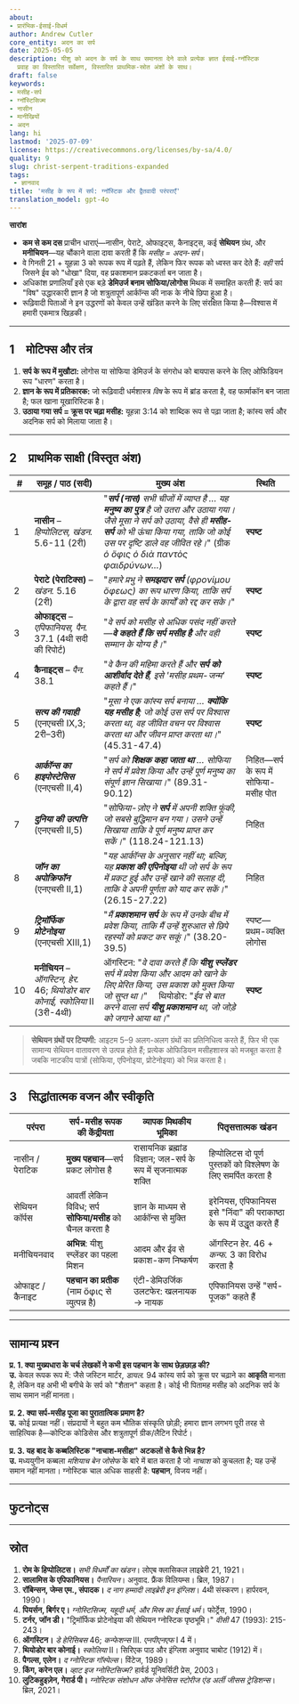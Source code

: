 ```yaml
---
about:
- प्रारंभिक-ईसाई-विधर्म
author: Andrew Cutler
core_entity: अदन का सर्प
date: 2025-05-05
description: यीशु को अदन के सर्प के साथ समानता देने वाले प्रत्येक ज्ञात ईसाई-ग्नॉस्टिक
  प्रवाह का विस्तारित सर्वेक्षण, विस्तारित प्राथमिक-स्रोत अंशों के साथ।
draft: false
keywords:
- मसीह-सर्प
- ग्नॉस्टिसिज्म
- नासीन
- मानीखियों
- अदन
lang: hi
lastmod: '2025-07-09'
license: https://creativecommons.org/licenses/by-sa/4.0/
quality: 9
slug: christ-serpent-traditions-expanded
tags:
 - ज्ञानवाद
title: 'मसीह के रूप में सर्प: ग्नॉस्टिक और द्वैतवादी परंपराएँ'
translation_model: gpt-4o
---
```


**सारांश**

- **कम से कम दस** प्राचीन धाराएं—नासीन, पेराटे, ओफाइट्स, कैनाइट्स, कई **सेथियन** ग्रंथ, और **मनीचियन**—यह चौंकाने वाला दावा करती हैं कि *मसीह = अदन-सर्प*।
- वे गिनती 21 + यूहन्ना 3 को रूपक रूप में पढ़ते हैं, लेकिन फिर रूपक को ध्वस्त कर देते हैं: *वही* सर्प जिसने ईव को "धोखा" दिया, वह प्रकाशमान प्रकटकर्ता बन जाता है।
- अधिकांश प्रणालियाँ इसे एक बड़े **डेमिउर्ज बनाम सोफिया/लोगोस** मिथक में समाहित करती हैं: सर्प का "विष" उद्धारकारी ज्ञान है जो शत्रुतापूर्ण आर्कॉन्स की नाक के नीचे छिपा हुआ है।
- रूढ़िवादी पिताओं ने इन उद्धरणों को केवल उन्हें खंडित करने के लिए संरक्षित किया है—विश्वास में हमारी एकमात्र खिड़की।

---

## 1 मोटिफ्स और तंत्र

1. **सर्प के रूप में मुखौटा:** लोगोस या सोफिया डेमिउर्ज के संगरोध को बायपास करने के लिए ओफिडियन रूप "धारण" करता है।  
2. **ज्ञान के रूप में प्रतिकारक:** जो रूढ़िवादी धर्मशास्त्र *विष* के रूप में ब्रांड करता है, वह फार्माकॉन बन जाता है; फल खाना यूखारिस्टिक है।  
3. **उठाया गया सर्प = क्रूस पर चढ़ा मसीह:** यूहन्ना 3:14 को शाब्दिक रूप से पढ़ा जाता है; कांस्य सर्प और अदनिक सर्प को मिलाया जाता है।  

---

## 2 प्राथमिक साक्षी (विस्तृत अंश)

| # | **समूह / पाठ (सदी)** | **मुख्य अंश** | **स्थिति** |
|---|---|---|---|
| 1 | **नासीन** – *हिप्पोलिटस, खंडन.* 5.6-11 (2री) | "***सर्प (नास)** सभी चीजों में व्याप्त है … यह **मनुष्य का पुत्र** है जो उतरा और उठाया गया। जैसे मूसा ने सर्प को उठाया, वैसे ही **मसीह-सर्प** को भी ऊंचा किया गया, ताकि जो कोई उस पर दृष्टि डाले वह जीवित रहे।*" (ग्रीक *ὁ ὄφις ὁ διὰ παντὸς φαιδρύνων…*) | **स्पष्ट** |
| 2 | **पेराटे (पेराटिक्स)** – *खंडन.* 5.16 (2री) | "*हमारे प्रभु ने **समझदार सर्प** (φρονίμου ὄφεως) का रूप धारण किया, ताकि सर्प के द्वारा वह सर्प के कार्यों को रद्द कर सके।*" | **स्पष्ट** |
| 3 | **ओफाइट्स** – *एपिफानियस, पैन.* 37.1 (4थी सदी की रिपोर्ट) | "*वे सर्प को मसीह से अधिक पसंद नहीं करते—**वे कहते हैं कि सर्प मसीह है** और वही सम्मान के योग्य है।*" | **स्पष्ट** |
| 4 | **कैनाइट्स** – *पैन.* 38.1 | "*वे कैन की महिमा करते हैं और **सर्प को आशीर्वाद देते हैं**, इसे 'मसीह प्रथम-जन्म' कहते हैं।*" | **स्पष्ट** |
| 5 | **_सत्य की गवाही_** (एनएचसी IX,3; 2री–3री) | "*मूसा ने एक कांस्य सर्प बनाया … **क्योंकि यह मसीह है**; जो कोई उस सर्प पर विश्वास करता था, वह जीवित वचन पर विश्वास करता था और जीवन प्राप्त करता था।*" (45.31-47.4) | **स्पष्ट** |
| 6 | **_आर्कॉन्स का हाइपोस्टेसिस_** (एनएचसी II,4) | "*सर्प को **शिक्षक कहा जाता था** … सोफिया ने सर्प में प्रवेश किया और उन्हें पूर्ण मनुष्य का संपूर्ण ज्ञान सिखाया।*" (89.31-90.12) | निहित—सर्प के रूप में सोफिया-मसीह पोत |
| 7 | **_दुनिया की उत्पत्ति_** (एनएचसी II,5) | "*सोफिया-ज़ोए ने **सर्प** में अपनी शक्ति फूंकी, जो सबसे बुद्धिमान बन गया। उसने उन्हें सिखाया ताकि वे पूर्ण मनुष्य प्राप्त कर सकें।*" (118.24-121.13) | निहित |
| 8 | **_जॉन का अपोक्रिफॉन_** (एनएचसी II,1) | "*यह आर्कॉन्स के अनुसार नहीं था; बल्कि, यह **प्रकाश की एपिनोइया** थी जो सर्प के रूप में प्रकट हुई और उन्हें खाने की सलाह दी, ताकि वे अपनी पूर्णता को याद कर सकें।*" (26.15-27.22) | निहित |
| 9 | **_ट्रिमॉर्फिक प्रोटेनोइया_** (एनएचसी XIII,1) | "*मैं **प्रकाशमान सर्प** के रूप में उनके बीच में प्रवेश किया, ताकि मैं उन्हें शुरुआत से छिपे रहस्यों को प्रकट कर सकूं।*" (38.20-39.5) | स्पष्ट—प्रथम-व्यक्ति लोगोस |
| 10 | **मनीचियन** – *ऑगस्टिन, हेर.* 46; *थियोडोर बार कोनाई, स्कोलिया* II (3री-4थी) | ऑगस्टिन: "*वे दावा करते हैं कि **यीशु स्प्लेंडर** सर्प में प्रवेश किया और आदम को खाने के लिए प्रेरित किया, उस प्रकाश को मुक्त किया जो सुप्त था।*"  थियोडोर: "*ईव से बात करने वाला सर्प **यीशु प्रकाशमान** था, जो जोड़े को जगाने आया था।*" | **स्पष्ट** |

> **सेथियन ग्रंथों पर टिप्पणी:** आइटम 5–9 अलग-अलग ग्रंथों का प्रतिनिधित्व करते हैं, फिर भी एक सामान्य सेथियन वातावरण से उत्पन्न होते हैं; प्रत्येक ओफिडियन मसीहशास्त्र को मजबूत करता है जबकि नाटकीय पात्रों (सोफिया, एपिनोइया, प्रोटेनोइया) को भिन्न करता है।

---

## 3 सिद्धांतात्मक वजन और स्वीकृति

| परंपरा | सर्प-मसीह रूपक की केंद्रीयता | व्यापक मिथकीय भूमिका | पितृसत्तात्मक खंडन |
|-----------|------------------------------------|-------------------|----------------------|
| नासीन / पेराटिक | **मुख्य पहचान**—सर्प प्रकट लोगोस है | रासायनिक ब्रह्मांड विज्ञान; जल-सर्प के रूप में सृजनात्मक शक्ति | हिप्पोलिटस दो पूर्ण पुस्तकों को विश्लेषण के लिए समर्पित करता है |
| सेथियन कॉर्पस | आवर्ती लेकिन विविध; सर्प **सोफिया/मसीह** को चैनल करता है | ज्ञान के माध्यम से आर्कॉन्स से मुक्ति | इरेनियस, एपिफानियस इसे "निंदा" की पराकाष्ठा के रूप में उद्धृत करते हैं |
| मनीचियनवाद | **अभिन्न**: यीशु स्प्लेंडर का पहला मिशन | आदम और ईव से प्रकाश-कण निष्कर्षण | ऑगस्टिन हेर. 46 + *कन्फ.* 3 का विरोध करता है |
| ओफाइट / कैनाइट | **पहचान का प्रतीक** (नाम ὄφις से व्युत्पन्न है) | एंटी-डेमिउर्जिक उलटफेर: खलनायक → नायक | एपिफानियस उन्हें "सर्प-पूजक" कहते हैं |

---

## सामान्य प्रश्न

**प्र. 1. क्या मुख्यधारा के चर्च लेखकों ने कभी इस पहचान के साथ छेड़छाड़ की?**  
**उ.** केवल रूपक रूप में: जैसे जस्टिन मार्टर, *डायल.* 94 कांस्य सर्प को क्रूस पर चढ़ाने का **आकृति** मानता है, लेकिन वह अभी भी बगीचे के सर्प को "शैतान" कहता है। कोई भी पितामह मसीह को अदनिक सर्प के साथ समान नहीं मानता।  

**प्र. 2. क्या सर्प-मसीह पूजा का पुरातात्विक प्रमाण है?**  
**उ.** कोई प्रत्यक्ष नहीं। संप्रदायों ने बहुत कम भौतिक संस्कृति छोड़ी; हमारा ज्ञान लगभग पूरी तरह से साहित्यिक है—कोप्टिक कोडिसेस और शत्रुतापूर्ण ग्रीक/लैटिन रिपोर्ट।  

**प्र. 3. यह बाद के कब्बलिस्टिक "नाचाश-मसीहा" अटकलों से कैसे भिन्न है?**  
**उ.** मध्ययुगीन कब्बला *मशियाच बेन जोसेफ* के बारे में बात करता है जो *नाचाश* को कुचलता है; यह उन्हें समान नहीं मानता। ग्नोस्टिक चाल अधिक साहसी है: **पहचान**, विजय नहीं।  

---

## फुटनोट्स

[^1]: ग्रीक और कोप्टिक पाठ पियर्सन (1981) और रॉबिन्सन (1990) में महत्वपूर्ण संस्करणों का अनुसरण करते हैं। अनुवाद मेरे हैं जब तक कि अन्यथा उल्लेख न किया गया हो। 
[^2]: तिथियाँ नवीनतम विद्वानों की सहमति का प्रतिनिधित्व करती हैं; सभी संप्रदाय लगभग 100-400 ईस्वी में फले-फूले। 

---

## स्रोत

1. **रोम के हिप्पोलिटस।** *सभी विधर्मों का खंडन*। लोएब क्लासिकल लाइब्रेरी 21, 1921। 
2. **सालामिस के एपिफानियस।** *पैनारियन*। अनुवाद. फ्रैंक विलियम्स। ब्रिल, 1987। 
3. **रॉबिन्सन, जेम्स एम., संपादक।** *द नाग हम्मादी लाइब्रेरी इन इंग्लिश*। 4थी संस्करण। हार्परवन, 1990। 
4. **पियर्सन, बिर्गर ए।** *ग्नोस्टिसिज्म, यहूदी धर्म, और मिस्र का ईसाई धर्म*। फोर्ट्रेस, 1990। 
5. **टर्नर, जॉन डी।** "ट्रिमॉर्फिक प्रोटेनोइया की सेथियन ग्नोस्टिक पृष्ठभूमि।" *वीसी* 47 (1993): 215-243। 
6. **ऑगस्टिन।** *डे हेरिसिबस* 46; *कन्फेशन्स* III. *एनपीएनएफ* I 4 में। 
7. **थियोडोर बार कोनाई।** *स्कोलिया* II। सिरिएक पाठ और इंग्लिश अनुवाद चाबोट (1912) में। 
8. **पैगल्स, एलेन।** *द ग्नोस्टिक गॉस्पेल्स*। विंटेज, 1989। 
9. **किंग, करेन एल।** *व्हाट इज ग्नोस्टिसिज्म?* हार्वर्ड यूनिवर्सिटी प्रेस, 2003। 
10. **लुटिकहुइज़ेन, गेरार्ड पी।** *ग्नोस्टिक संशोधन ऑफ जेनेसिस स्टोरीज एंड अर्ली जीसस ट्रेडिशन्स*। ब्रिल, 2021।